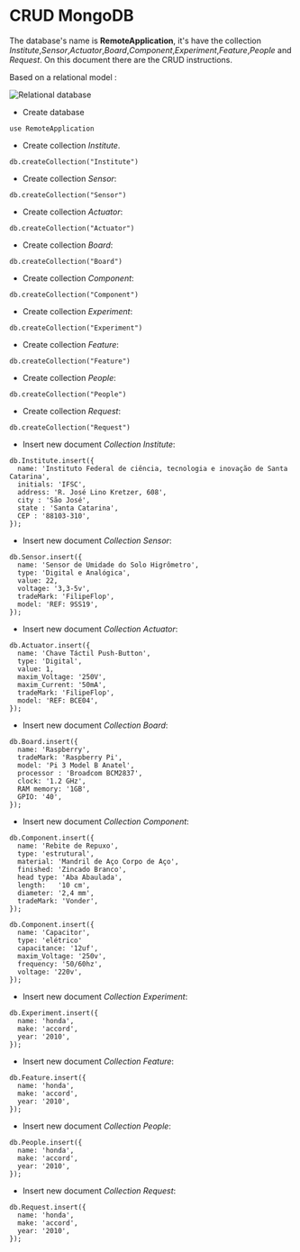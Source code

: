 # CRUD MongoDB

The database's name is **RemoteApplication**, it's have the collection *Institute*,*Sensor*,*Actuator*,*Board*,*Component*,*Experiment*,*Feature*,*People* and *Request*. On this document there are the CRUD instructions.

Based on a relational model :

![Relational database](/image/model.png)

* Create database
```
use RemoteApplication
```

* Create collection *Institute*.
```
db.createCollection("Institute")
```

* Create collection *Sensor*:
```
db.createCollection("Sensor")
```

* Create collection *Actuator*:
```
db.createCollection("Actuator")
```

* Create collection *Board*:
```
db.createCollection("Board")
```

* Create collection *Component*:
```
db.createCollection("Component")
```

* Create collection *Experiment*:
```
db.createCollection("Experiment")
```

* Create collection *Feature*:
```
db.createCollection("Feature")
```

* Create collection *People*:
```
db.createCollection("People")
```

* Create collection *Request*:
```
db.createCollection("Request")
```

* Insert new document *Collection Institute*:
```
db.Institute.insert({
  name: 'Instituto Federal de ciência, tecnologia e inovação de Santa Catarina',
  initials: 'IFSC',
  address: 'R. José Lino Kretzer, 608',
  city : 'São José',
  state : 'Santa Catarina',
  CEP : '88103-310',
});
```

* Insert new document *Collection Sensor*:
```
db.Sensor.insert({
  name: 'Sensor de Umidade do Solo Higrômetro',
  type: 'Digital e Analógica',
  value: 22,
  voltage: '3,3-5v',
  tradeMark: 'FilipeFlop',
  model: 'REF: 9SS19',
});
```

* Insert new document *Collection Actuator*:
```
db.Actuator.insert({
  name: 'Chave Táctil Push-Button',
  type: 'Digital',
  value: 1,
  maxim_Voltage: '250V',
  maxim_Current: '50mA',
  tradeMark: 'FilipeFlop',
  model: 'REF: BCE04',
});
```

* Insert new document *Collection Board*:
```
db.Board.insert({
  name: 'Raspberry',
  tradeMark: 'Raspberry Pi',
  model: 'Pi 3 Model B Anatel',
  processor : 'Broadcom BCM2837',
  clock: '1.2 GHz',
  RAM memory: '1GB',
  GPIO: '40',
});
```

* Insert new document *Collection Component*:
```
db.Component.insert({
  name: 'Rebite de Repuxo',
  type: 'estrutural',
  material: 'Mandril de Aço Corpo de Aço',
  finished: 'Zincado Branco',
  head type: 'Aba Abaulada',
  length:	'10 cm',
  diameter:	'2,4 mm',
  tradeMark: 'Vonder',
});
```
```
db.Component.insert({
  name: 'Capacitor',
  type: 'elétrico'
  capacitance: '12uf',
  maxim_Voltage: '250v',
  frequency: '50/60hz',
  voltage: '220v',
});
```
* Insert new document *Collection Experiment*:
```
db.Experiment.insert({
  name: 'honda',
  make: 'accord',
  year: '2010',
});
```

* Insert new document *Collection Feature*:
```
db.Feature.insert({
  name: 'honda',
  make: 'accord',
  year: '2010',
});
```

* Insert new document *Collection People*:
```
db.People.insert({
  name: 'honda',
  make: 'accord',
  year: '2010',
});
```

* Insert new document *Collection Request*:
```
db.Request.insert({
  name: 'honda',
  make: 'accord',
  year: '2010',
});
```
